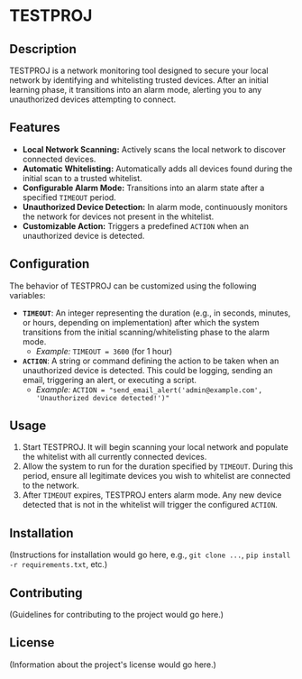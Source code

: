 # TESTPROJ

## Description
TESTPROJ is a network monitoring tool designed to secure your local network by identifying and whitelisting trusted devices. After an initial learning phase, it transitions into an alarm mode, alerting you to any unauthorized devices attempting to connect.

## Features
*   **Local Network Scanning:** Actively scans the local network to discover connected devices.
*   **Automatic Whitelisting:** Automatically adds all devices found during the initial scan to a trusted whitelist.
*   **Configurable Alarm Mode:** Transitions into an alarm state after a specified `TIMEOUT` period.
*   **Unauthorized Device Detection:** In alarm mode, continuously monitors the network for devices not present in the whitelist.
*   **Customizable Action:** Triggers a predefined `ACTION` when an unauthorized device is detected.

## Configuration
The behavior of TESTPROJ can be customized using the following variables:

*   **`TIMEOUT`**: An integer representing the duration (e.g., in seconds, minutes, or hours, depending on implementation) after which the system transitions from the initial scanning/whitelisting phase to the alarm mode.
    *   *Example:* `TIMEOUT = 3600` (for 1 hour)
*   **`ACTION`**: A string or command defining the action to be taken when an unauthorized device is detected. This could be logging, sending an email, triggering an alert, or executing a script.
    *   *Example:* `ACTION = "send_email_alert('admin@example.com', 'Unauthorized device detected!')"`

## Usage
1.  Start TESTPROJ. It will begin scanning your local network and populate the whitelist with all currently connected devices.
2.  Allow the system to run for the duration specified by `TIMEOUT`. During this period, ensure all legitimate devices you wish to whitelist are connected to the network.
3.  After `TIMEOUT` expires, TESTPROJ enters alarm mode. Any new device detected that is not in the whitelist will trigger the configured `ACTION`.

## Installation
(Instructions for installation would go here, e.g., `git clone ...`, `pip install -r requirements.txt`, etc.)

## Contributing
(Guidelines for contributing to the project would go here.)

## License
(Information about the project's license would go here.)